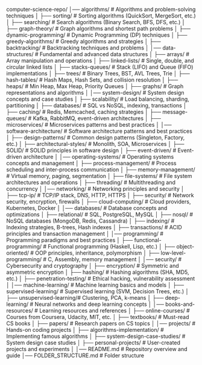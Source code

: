 computer-science-repo/
│── algorithms/ # Algorithms and problem-solving techniques
│ ├── sorting/ # Sorting algorithms (QuickSort, MergeSort, etc.)
│ ├── searching/ # Search algorithms (Binary Search, BFS, DFS, etc.)
│ ├── graph-theory/ # Graph algorithms and shortest path problems
│ ├── dynamic-programming/ # Dynamic Programming (DP) techniques
│ ├── greedy-algorithms/ # Greedy algorithms and strategies
│ ├── backtracking/ # Backtracking techniques and problems
│
│── data-structures/ # Fundamental and advanced data structures
│ ├── arrays/ # Array manipulation and operations
│ ├── linked-lists/ # Single, double, and circular linked lists
│ ├── stacks-queues/ # Stack (LIFO) and Queue (FIFO) implementations
│ ├── trees/ # Binary Trees, BST, AVL Trees, Trie
│ ├── hash-tables/ # Hash Maps, Hash Sets, and collision resolution
│ ├── heaps/ # Min Heap, Max Heap, Priority Queues
│ ├── graphs/ # Graph representations and algorithms
│
│── system-design/ # System design concepts and case studies
│ ├── scalability/ # Load balancing, sharding, partitioning
│ ├── databases/ # SQL vs NoSQL, indexing, transactions
│ ├── caching/ # Redis, Memcached, caching strategies
│ ├── message-queues/ # Kafka, RabbitMQ, event-driven architectures
│ ├── microservices/ # Microservices patterns and best practices
│
│── software-architecture/ # Software architecture patterns and best practices
│ ├── design-patterns/ # Common design patterns (Singleton, Factory, etc.)
│ ├── architectural-styles/ # Monolith, SOA, Microservices
│ ├── SOLID/ # SOLID principles in software design
│ ├── event-driven/ # Event-driven architecture
│
│── operating-systems/ # Operating systems concepts and management
│ ├── process-management/ # Process scheduling and inter-process communication
│ ├── memory-management/ # Virtual memory, paging, segmentation
│ ├── file-systems/ # File system architectures and operations
│ ├── threading/ # Multithreading and concurrency
│
│── networking/ # Networking principles and security
│ ├── tcp-ip/ # TCP/IP stack, DNS, HTTP, HTTPS
│ ├── security/ # Network security, encryption, firewalls
│ ├── cloud-computing/ # Cloud providers, Kubernetes, Docker
│
│── databases/ # Database concepts and optimizations
│ ├── relational/ # SQL, PostgreSQL, MySQL
│ ├── nosql/ # NoSQL databases (MongoDB, Redis, Cassandra)
│ ├── indexing/ # Indexing strategies, B-trees, Hash indexes
│ ├── transactions/ # ACID principles and transaction management
│
│── programming/ # Programming paradigms and best practices
│ ├── functional-programming/ # Functional programming (Haskell, Lisp, etc.)
│ ├── object-oriented/ # OOP principles, inheritance, polymorphism
│ ├── low-level-programming/ # C, Assembly, memory management
│
│── security/ # Cybersecurity and cryptography
│ ├── encryption/ # Symmetric and asymmetric encryption
│ ├── hashing/ # Hashing algorithms (SHA, MD5, etc.)
│ ├── penetration-testing/ # Ethical hacking, vulnerability assessment
│
│── machine-learning/ # Machine learning basics and models
│ ├── supervised-learning/ # Supervised learning (SVM, Decision Trees, etc.)
│ ├── unsupervised-learning/# Clustering, PCA, k-means
│ ├── deep-learning/ # Neural networks and deep learning concepts
│
│── books-and-resources/ # Learning resources and references
│ ├── online-courses/ # Courses from Coursera, Udacity, MIT, etc.
│ ├── textbooks/ # Must-read CS books
│ ├── papers/ # Research papers on CS topics
│
│── projects/ # Hands-on coding projects
│ ├── algorithms-implementation/ # Implementing famous algorithms
│ ├── system-design-case-studies/ # System design case studies
│ ├── personal-projects/ # User-created projects and experiments
│
│── README.md # Repository overview and guide
│── FOLDER_STRUCTURE.md # Folder structure
